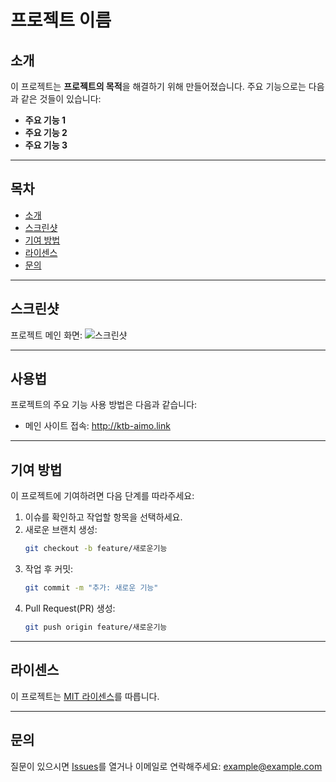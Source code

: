 # 프로젝트 이름

## 소개
이 프로젝트는 **프로젝트의 목적**을 해결하기 위해 만들어졌습니다. 주요 기능으로는 다음과 같은 것들이 있습니다:
- **주요 기능 1**
- **주요 기능 2**
- **주요 기능 3**

---

## 목차
- [소개](#소개)
- [스크린샷](#스크린샷)
- [기여 방법](#기여-방법)
- [라이센스](#라이센스)
- [문의](#문의)

---

## 스크린샷
프로젝트 메인 화면:
![스크린샷](./images/demo.png)

---

## 사용법
프로젝트의 주요 기능 사용 방법은 다음과 같습니다:

- 메인 사이트 접속: http://ktb-aimo.link
---

## 기여 방법
이 프로젝트에 기여하려면 다음 단계를 따라주세요:

1. 이슈를 확인하고 작업할 항목을 선택하세요.
2. 새로운 브랜치 생성:
   ```bash
   git checkout -b feature/새로운기능
   ```
3. 작업 후 커밋:
   ```bash
   git commit -m "추가: 새로운 기능"
   ```
4. Pull Request(PR) 생성:
   ```bash
   git push origin feature/새로운기능
   ```

---

## 라이센스
이 프로젝트는 [MIT 라이센스](./LICENSE)를 따릅니다.

---

## 문의
질문이 있으시면 [Issues](https://github.com/사용자이름/리포지토리이름/issues)를 열거나 이메일로 연락해주세요: [example@example.com](mailto:example@example.com)
```
